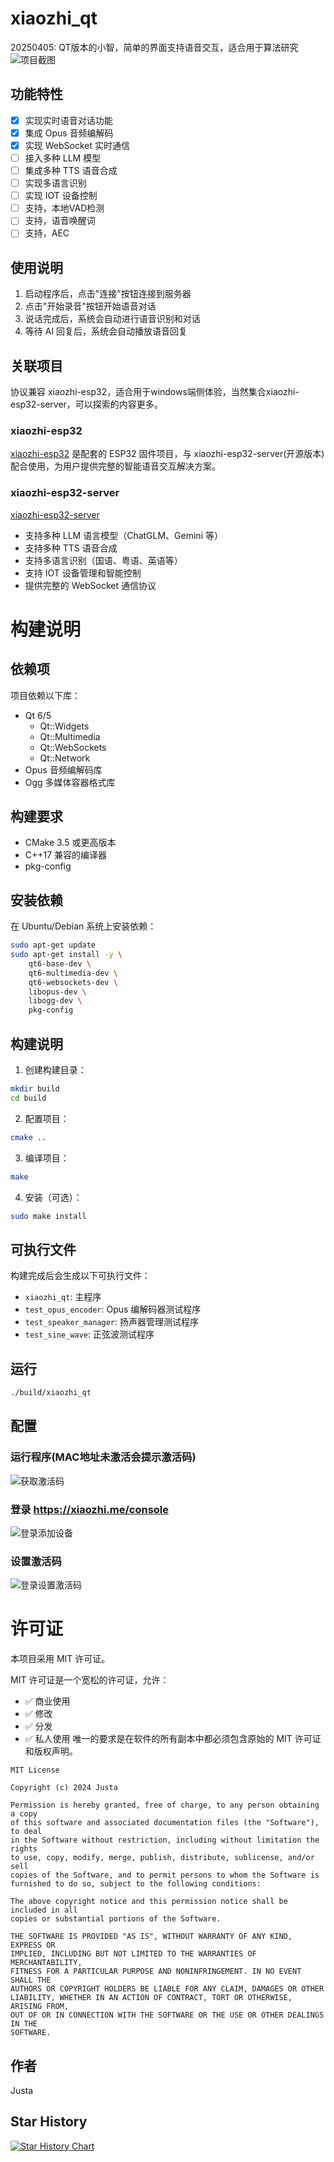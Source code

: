 # xiaozhi_qt

20250405: QT版本的小智，简单的界面支持语音交互，适合用于算法研究
![项目截图](pic/2025-04-06_16-43.png)

## 功能特性

- [x] 实现实时语音对话功能
- [x] 集成 Opus 音频编解码
- [x] 实现 WebSocket 实时通信
- [ ] 接入多种 LLM 模型
- [ ] 集成多种 TTS 语音合成
- [ ] 实现多语言识别
- [ ] 实现 IOT 设备控制
- [ ] 支持，本地VAD检测
- [ ] 支持，语音唤醒词
- [ ] 支持，AEC

## 使用说明

1. 启动程序后，点击"连接"按钮连接到服务器
2. 点击"开始录音"按钮开始语音对话
3. 说话完成后，系统会自动进行语音识别和对话
4. 等待 AI 回复后，系统会自动播放语音回复


## 关联项目

协议兼容 xiaozhi-esp32，适合用于windows端侧体验，当然集合xiaozhi-esp32-server，可以探索的内容更多。

### xiaozhi-esp32

[xiaozhi-esp32](https://github.com/xinnan-tech/xiaozhi-esp32-server) 是配套的 ESP32 固件项目，与 xiaozhi-esp32-server(开源版本) 配合使用，为用户提供完整的智能语音交互解决方案。

### xiaozhi-esp32-server

[xiaozhi-esp32-server](https://github.com/xinnan-tech/xiaozhi-esp32-server) 

- 支持多种 LLM 语言模型（ChatGLM、Gemini 等）
- 支持多种 TTS 语音合成
- 支持多语言识别（国语、粤语、英语等）
- 支持 IOT 设备管理和智能控制
- 提供完整的 WebSocket 通信协议

# 构建说明

## 依赖项

项目依赖以下库：

- Qt 6/5
  - Qt::Widgets
  - Qt::Multimedia
  - Qt::WebSockets
  - Qt::Network
- Opus 音频编解码库
- Ogg 多媒体容器格式库

## 构建要求

- CMake 3.5 或更高版本
- C++17 兼容的编译器
- pkg-config

## 安装依赖

在 Ubuntu/Debian 系统上安装依赖：

```bash
sudo apt-get update
sudo apt-get install -y \
    qt6-base-dev \
    qt6-multimedia-dev \
    qt6-websockets-dev \
    libopus-dev \
    libogg-dev \
    pkg-config
```

## 构建说明

1. 创建构建目录：

```bash
mkdir build
cd build
```

2. 配置项目：

```bash
cmake ..
```

3. 编译项目：

```bash
make
```

4. 安装（可选）：

```bash
sudo make install
```

## 可执行文件

构建完成后会生成以下可执行文件：

- `xiaozhi_qt`: 主程序
- `test_opus_encoder`: Opus 编解码器测试程序
- `test_speaker_manager`: 扬声器管理测试程序
- `test_sine_wave`: 正弦波测试程序

## 运行
```bash
./build/xiaozhi_qt
```

## 配置
### 运行程序(MAC地址未激活会提示激活码)
![获取激活码](pic/2025-04-06_17-11.png)

### 登录 https://xiaozhi.me/console
![登录添加设备](pic/2025-04-06_17-12.png)

### 设置激活码
![登录设置激活码](pic/2025-04-06_17-12_1.png)


# 许可证

本项目采用 MIT 许可证。

MIT 许可证是一个宽松的许可证，允许：
- ✅ 商业使用
- ✅ 修改
- ✅ 分发
- ✅ 私人使用
唯一的要求是在软件的所有副本中都必须包含原始的 MIT 许可证和版权声明。

```text
MIT License

Copyright (c) 2024 Justa

Permission is hereby granted, free of charge, to any person obtaining a copy
of this software and associated documentation files (the "Software"), to deal
in the Software without restriction, including without limitation the rights
to use, copy, modify, merge, publish, distribute, sublicense, and/or sell
copies of the Software, and to permit persons to whom the Software is
furnished to do so, subject to the following conditions:

The above copyright notice and this permission notice shall be included in all
copies or substantial portions of the Software.

THE SOFTWARE IS PROVIDED "AS IS", WITHOUT WARRANTY OF ANY KIND, EXPRESS OR
IMPLIED, INCLUDING BUT NOT LIMITED TO THE WARRANTIES OF MERCHANTABILITY,
FITNESS FOR A PARTICULAR PURPOSE AND NONINFRINGEMENT. IN NO EVENT SHALL THE
AUTHORS OR COPYRIGHT HOLDERS BE LIABLE FOR ANY CLAIM, DAMAGES OR OTHER
LIABILITY, WHETHER IN AN ACTION OF CONTRACT, TORT OR OTHERWISE, ARISING FROM,
OUT OF OR IN CONNECTION WITH THE SOFTWARE OR THE USE OR OTHER DEALINGS IN THE
SOFTWARE.
```

## 作者

Justa

## Star History

[![Star History Chart](https://api.star-history.com/svg?repos=Justa/xiaozhi_qt&type=Date)](https://star-history.com/#Justa/xiaozhi_qt&Date)
